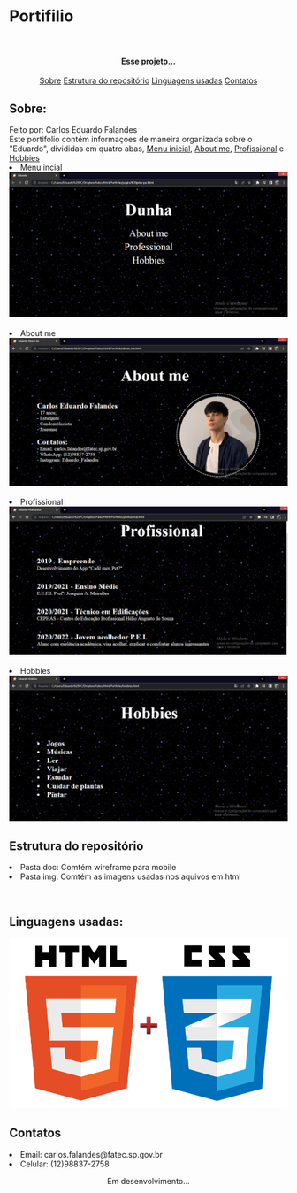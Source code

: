 <h1>Portifilio</h1><br>

<h4 align="center">Esse projeto...</h4>
<p align="center">
    <a href="#Sobre">Sobre</a>
    <a href="#Estrutura do repositório">Estrutura do repositório</a> 
    <a href="#Linguagens usadas">Linguagens usadas</a>
    <a href="#Contatos">Contatos</a>
</p>


<div>
    <h2>Sobre:</h2>
    Feito por: Carlos Eduardo Falandes<br>
    Este portifolio contém informaçoes de maneira organizada sobre o "Eduardo", divididas em quatro abas, <a href="#Menu inicial">Menu inicial</a>, <a href="#About me">About me</a>, <a href="#Profissional">Profissional</a> e <a href="#Hobbies">Hobbies</a>
<dt>
    <li>
        Menu incial
        <br>
        <img src="img\menu_inicial.PNG">
    </li>
    <br>
    <li>
        About me
        <br>
        <img src="img\about_me.PNG">
    </li>
    <br>
    <li>
        Profissional
        <br>
        <img src="img\profissional.PNG">
    </li>
    <br>
    <li>
        Hobbies
        <br>
        <img src="img\hobbies.PNG"
    </li>
</dt>
</div>






<div>
    <h2>Estrutura do repositório</h2>
    <dl>
        <li>Pasta doc: Comtém wireframe para mobile</li>
        <li>Pasta img: Comtém as imagens usadas nos aquivos em html</li>
    </dl>
</div>

​    



<div>
    <h2>Linguagens usadas:</h2>
    <img src="img\html_css.png">
</div>





<div>
    <h2>Contatos</h2>
    <dt>
        <li>
            Email: carlos.falandes@fatec.sp.gov.br
        </li>
        <li>
            Celular: (12)98837-2758
        </li>
    </dt>
</div>





<p align="center">Em desenvolvimento...<p>